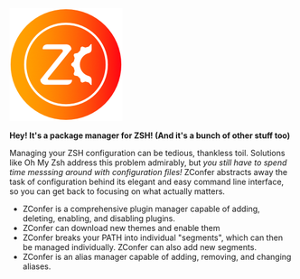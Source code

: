 ![Zconfer Logo](./images/logo.png)

**Hey! It's a package manager for ZSH! (And it's a bunch of other stuff too)**

Managing your ZSH configuration can be tedious, thankless toil. Solutions like Oh My Zsh address this problem admirably, but *you still have to spend time messsing around with configuration files!* ZConfer abstracts away the task of configuration behind its elegant and easy command line interface, so you can get back to focusing on what actually matters.

* ZConfer is a comprehensive plugin manager capable of adding, deleting, enabling, and disabling plugins.
* ZConfer can download new themes and enable them
* ZConfer breaks your PATH into individual "segments", which can then be managed individually. ZConfer can also add new segments.
* ZConfer is an alias manager capable of adding, removing, and changing aliases.

